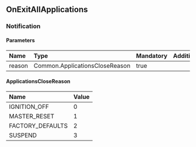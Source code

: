 ## OnExitAllApplications

### Notification
#### Parameters
|Name|Type|Mandatory|Additional|Description|
|:---|:---|:--------|:---------|:----------|
|reason|Common.ApplicationsCloseReason|true|||
#### ApplicationsCloseReason
|Name|Value|
|:---|:----|
|IGNITION_OFF|0|
|MASTER_RESET|1|
|FACTORY_DEFAULTS|2|
|SUSPEND|3|
